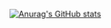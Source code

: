 [![Anurag's GitHub stats](https://github-readme-stats.vercel.app/api?username=Temperanci)](https://github.com/anuraghazra/github-readme-stats)
